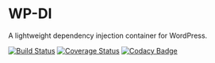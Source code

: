# WP-DI
A lightweight dependency injection container for WordPress.

[![Build Status](https://travis-ci.org/benni3005/WP-DI.svg?branch=master)](https://travis-ci.org/benni3005/WP-DI) [![Coverage Status](https://coveralls.io/repos/github/benni3005/WP-DI/badge.svg)](https://coveralls.io/github/benni3005/WP-DI) [![Codacy Badge](https://api.codacy.com/project/badge/Grade/a03aa59a6c3048e299afdf165b9c3e94)](https://www.codacy.com/app/benni3005/WP-DI?utm_source=github.com&amp;utm_medium=referral&amp;utm_content=benni3005/WP-DI&amp;utm_campaign=Badge_Grade)
